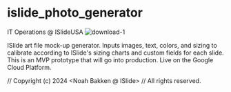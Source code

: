 # islide_photo_generator
IT Operations @ ISlideUSA
![download-1](https://github.com/user-attachments/assets/25cfc4d7-097b-48ce-8636-31a8a278fe75)


ISlide art file mock-up generator. Inputs images, text, colors, and sizing to calibrate according to ISlide's sizing charts and custom fields for each slide. This is an MVP prototype that will go into production. Live on the Google Cloud Platform.

// Copyright (c) 2024 <Noah Bakken @ ISlide> // All rights reserved.
